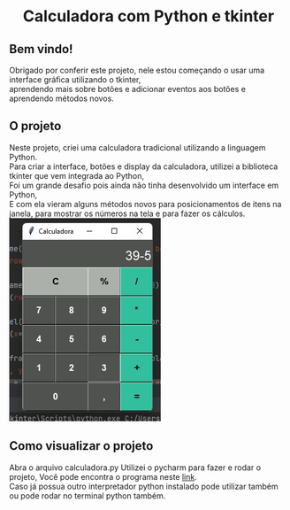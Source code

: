<h1 align="center">Calculadora com Python e tkinter</h1>



<h2>Bem vindo!</h2>
Obrigado por conferir este projeto, nele estou começando o usar uma interface gráfica utilizando o tkinter,<br>
aprendendo mais sobre botões e adicionar eventos aos botões e aprendendo métodos novos.



<h2>O projeto</h2>
Neste projeto, criei uma calculadora tradicional utilizando a linguagem Python.<br>
Para criar a interface, botões e display da calculadora, utilizei a biblioteca tkinter que vem integrada ao Python,<br>
Foi um grande desafio pois ainda não tinha desenvolvido um interface em Python,<br>
E com ela vieram alguns métodos novos para posicionamentos de itens na janela, para mostrar os números na tela e para fazer os cálculos.<br>
<img src="https://github.com/brunorodriguesdias/calculadora/blob/master/calculadora.jpg"><br>

<h2>Como visualizar o projeto</h2>
Abra o arquivo calculadora.py
Utilizei o pycharm para fazer e rodar o projeto,
Você pode encontra o programa neste <a href="https://www.jetbrains.com/pt-br/pycharm/download/#section=windows">link</a>.<br>
Caso já possua outro interpretador python instalado pode utilizar também ou pode rodar no terminal python também.
